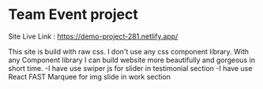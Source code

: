 # Team Event project

Site Live Link : https://demo-project-281.netlify.app/

This site is build with raw css. I don't use any css component library. With any Component library I can build website more beautifully and gorgeous in short time.
-I have use swiper js for slider in testimonial section
-I have use React FAST Marquee for img slide in work section
